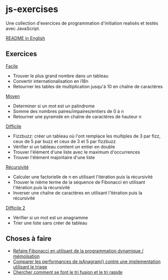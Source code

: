 # js-exercises

Une collection d'exercices de programmation d'initiation realisés et testés avec JavaScript.

[README in English](./README.md)

## Exercices

[Facile](./src/easy.js)

- Trouver le plus grand nombre dans un tableau
- Convertir internationalisation en i18n
- Retourner les tables de multiplication jusqu'à 10 en chaîne de caractères

[Moyen](./src/medium.js)

- Determiner si un mot est un palindrome
- Somme des nombres paires/impaires/entiers de 0 à n
- Retourner une pyramide en chaîne de caractères de hauteur n

[Difficile](./src/hard.js)

- Fizzbuzz: créer un tableau où l'ont remplace les multiples de 3 par fizz, ceux de 5 par buzz et ceux de 3 et 5 par fizzbuzz
- Vérifier si un tableau contient un entier en double
- Trouver l'élément d'une liste avec le maximum d'occurrences
- Trouver l'élément majoritaire d'une liste

[Récursivité](./src/recursion.js)

- Calculer une factorielle de n en utilisant l'itération puis la récursivité
- Trouver le nième terme de la séquence de Fibonacci en utilisant l'itération puis la récursivité
- Inverser une chaîne de caractères en utilisant l'itération puis la récursivité

[Difficile 2](./src/harder.js)

- Vérifier si un mot est un anagramme
- Trier une liste sans créer de tableau

## Choses à faire

- [Refaire Fibonacci en utilisant de la programmation dynamique / mémoïsation](https://github.com/AleksArnau/js-exercises/blob/main/src/recursion.js#L46)
- [Comparer les performances de isAnagram() contre une implementation utilisant le triage](https://github.com/AleksArnau/js-exercises/blob/main/src/harder.js#L1)
- [Chercher comment se font le tri fusion et le tri rapide](https://github.com/AleksArnau/js-exercises/blob/main/src/harder.js#L50)
